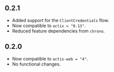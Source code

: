 ## 0.2.1

- Added support for the `ClientCredentials` flow.
- Now compatible to `actix = "0.13"`.
- Reduced feature dependencies from `chrono`.

## 0.2.0

- Now compatible to `actix-web = "4"`.
- No functional changes.
